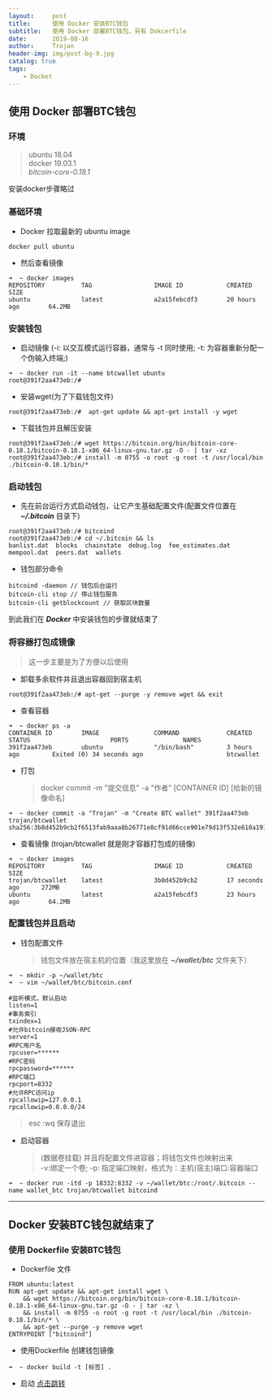 ```yaml
---
layout:     post
title:      使用 Docker 安装BTC钱包
subtitle:   使用 Docker 部署BTC钱包，另有 Dokcerfile
date:       2019-08-16
author:     Trojan
header-img: img/post-bg-9.jpg
catalog: true
tags:
    - Docket
---
```


## 使用 Docker 部署BTC钱包

### **环境**
>  ubuntu 18.04  
>  docker 19.03.1  
>  *bitcoin-core-0.18.1*

安装docker步骤略过

### **基础环境**   
- Docker 拉取最新的 ubuntu image   
```
docker pull ubuntu 
```   
- 然后查看镜像   
```
➜  ~ docker images
REPOSITORY          TAG                 IMAGE ID            CREATED             SIZE
ubuntu              latest              a2a15febcdf3        20 hours ago        64.2MB
```   

### **安装钱包**   

- 启动镜像 (-i: 以交互模式运行容器，通常与 -t 同时使用; -t: 为容器重新分配一个伪输入终端;)   
```
➜  ~ docker run -it --name btcwallet ubuntu
root@391f2aa473eb:/# 
```   

- 安装wget(为了下载钱包文件)   
```
root@391f2aa473eb:/#  apt-get update && apt-get install -y wget
```   

- 下载钱包并且解压安装   
```
root@391f2aa473eb:/# wget https://bitcoin.org/bin/bitcoin-core-0.18.1/bitcoin-0.18.1-x86_64-linux-gnu.tar.gz -O - | tar -xz
root@391f2aa473eb:/# install -m 0755 -o root -g root -t /usr/local/bin ./bitcoin-0.18.1/bin/*
```   

### **启动钱包**   

- 先在前台运行方式启动钱包，让它产生基础配置文件(配置文件位置在  ***~/.bitcoin***  目录下)   
```
root@391f2aa473eb:/# bitcoind
root@391f2aa473eb:/# cd ~/.bitcoin && ls
banlist.dat  blocks  chainstate  debug.log  fee_estimates.dat  mempool.dat  peers.dat  wallets
```   

- 钱包部分命令   
```
bitcoind -daemon // 钱包后台运行
bitcoin-cli stop // 停止钱包服务
bitcoin-cli getblockcount // 获取区块数量
```   

到此我们在 ***Docker*** 中安装钱包的步骤就结束了   


### **将容器打包成镜像**   

> 这一步主要是为了方便以后使用   

- 卸载多余软件并且退出容器回到宿主机   
```
root@391f2aa473eb:/# apt-get --purge -y remove wget && exit
```   

- 查看容器   
```
➜  ~ docker ps -a
CONTAINER ID        IMAGE               COMMAND             CREATED             STATUS                      PORTS               NAMES
391f2aa473eb        ubuntu              "/bin/bash"         3 hours ago         Exited (0) 34 seconds ago                       btcwallet
```   

- 打包   

   > docker commit -m  "提交信息"   -a  "作者"   [CONTAINER ID]  [给新的镜像命名]      
```
➜  ~ docker commit -a "Trojan" -m "Create BTC wallet" 391f2aa473eb trojan/btcwallet
sha256:3b8d452b9cb2f6513fab9aaa8b26771e8cf91d66cce901e79d13f532e610a191
```   

- 查看镜像 (trojan/btcwallet 就是刚才容器打包成的镜像)   
```
➜  ~ docker images
REPOSITORY          TAG                 IMAGE ID            CREATED             SIZE
trojan/btcwallet    latest              3b8d452b9cb2        17 seconds ago      272MB
ubuntu              latest              a2a15febcdf3        23 hours ago        64.2MB
```   

<span id="jump"></span>   

### **配置钱包并且启动**

- 钱包配置文件  
   > 钱包文件放在宿主机的位置（我这里放在 ***~/wallet/btc*** 文件夹下）      
```
➜  ~ mkdir -p ~/wallet/btc
➜  ~ vim ~/wallet/btc/bitcoin.conf

#监听模式，默认启动
listen=1
#事务索引
txindex=1
#允许bitcoin接收JSON-RPC
server=1
#RPC用户名
rpcuser=******
#RPC密码
rpcpassword=******
#RPC端口
rpcport=8332
#允许RPC访问ip
rpcallowip=127.0.0.1
rpcallowip=0.0.0.0/24
```   
> esc :wq 保存退出   


- 启动容器   

   > (数据卷挂载) 并且将配置文件进容器；将钱包文件也映射出来   
   >  -v:绑定一个卷; -p: 指定端口映射，格式为：主机(宿主)端口:容器端口      
```
➜  ~ docker run -itd -p 18332:8332 -v ~/wallet/btc:/root/.bitcoin --name wallet_btc trojan/btcwallet bitcoind
```   

---   
Docker 安装BTC钱包就结束了   
---   


### 使用 Dockerfile 安装BTC钱包   

- Dockerfile 文件   
```
FROM ubuntu:latest
RUN apt-get update && apt-get install wget \
    && wget https://bitcoin.org/bin/bitcoin-core-0.18.1/bitcoin-0.18.1-x86_64-linux-gnu.tar.gz -O - | tar -xz \
    && install -m 0755 -o root -g root -t /usr/local/bin ./bitcoin-0.18.1/bin/* \
    && apt-get --purge -y remove wget
ENTRYPOINT ["bitcoind"]
```   

- 使用Dockerfile 创建钱包镜像   
```
➜  ~ docker build -t [标签] .
```   

- 启动 [点击跳转](#jump)

   

